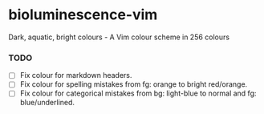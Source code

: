 # bioluminescence-vim
Dark, aquatic, bright colours - A Vim colour scheme in 256 colours

### TODO
- [ ] Fix colour for markdown headers.
- [ ] Fix colour for spelling mistakes from fg: orange to bright red/orange.
- [ ] Fix colour for categorical mistakes from bg: light-blue to normal and fg: blue/underlined.
